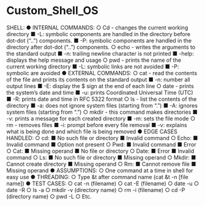 # Custom_Shell_OS

SHELL:
● INTERNAL COMMANDS:
○ Cd - changes the current working directory
■ -L: symbolic components are handled in the directory before
dot-dot (“..”) components.
■ -P: symbolic components are handled in the directory after dot-dot
(“..”) components.
○ echo - writes the arguments to the standard output
■ -n: trailing newline character is not printed
■ -help: displays the help message and usage
○ pwd - prints the name of the current working directory
■ -L: symbolic links are not avoided
■ -P: symbolic are avoided
● EXTERNAL COMMANDS:
○ cat - read the contents of the file and prints its contents on the standard
output
■ -n: number all output lines
■ -E: display the $ sign at the end of each line
○ date - prints the system’s date and time
■ -u: prints Coordinated Universal Time (UTC)
■ -R: prints date and time in RFC 5322 format
○ ls - list the contents of the directory
■ -a: does not ignore system files (starting from “.”)
■ -A: ignores system files (starting from “.”)
○ mkdir - this command makes directories
■ -v: prints a message for each created directory
■ -m: sets the file mode
○ rm - removes files
■ -i: prompt before every file removal
■ -v: explains what is being done and which file is being removed
● EDGE CASES HANDLED:
○ cd:
■ No such file or directory
■ Invalid command
○ Echo:
■ Invalid command
■ Option not present
○ Pwd:
■ Invalid command
■ Error
○ Cat:
■ Missing operand
■ No file or directory
○ Date:
■ Error
■ Invalid command
○ Ls:
■ No such file or directory
■ Missing operand
○ Mkdir:
■ Cannot create directory
■ Missing operand
○ Rm:
■ Cannot remove file
■ Missing operand
● ASSUMPTIONS:
○ One command at a time in shell for easy use
● THREADING:
○ Type &t after command name (cat &t -n [file name])
● TEST CASES:
○ cat -n (filename)
○ cat -E (filename)
○ date -u
○ date -R
○ ls -a
○ mkdir -v (directory name)
○ rm -i (filename)
○ cd -P (directory name)
○ pwd -L
○ Etc.
